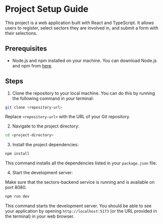 # Project Setup Guide

This project is a web application built with React and TypeScript. It allows users to register, select sectors they are involved in, and submit a form with their selections.

## Prerequisites

- Node.js and npm installed on your machine. You can download Node.js and npm from [here](https://nodejs.org/en/download/).

## Steps

1. Clone the repository to your local machine. You can do this by running the following command in your terminal:

```bash
git clone <repository-url>
```

Replace `<repository-url>` with the URL of your Git repository.

2. Navigate to the project directory:

```bash
cd <project-directory>
```

3. Install the project dependencies:

```bash
npm install
```

This command installs all the dependencies listed in your `package.json` file.

4. Start the development server:

Make sure that the sectors-backend service is running and is available on port 8080.

```bash
npm run dev
```

This command starts the development server. You should be able to see your application by opening `http://localhost:5173` (or the URL provided in the terminal) in your web browser.